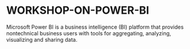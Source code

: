 # WORKSHOP-ON-POWER-BI
Microsoft Power BI is a business intelligence (BI) platform that provides nontechnical business users with tools for aggregating, analyzing, visualizing and sharing data.
